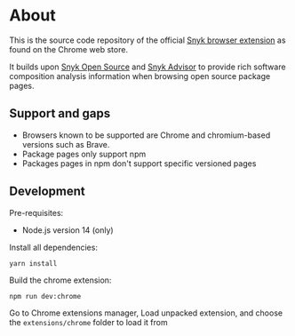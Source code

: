 # About

This is the source code repository of the official [Snyk browser extension](https://chrome.google.com/webstore/detail/snyk/elldmoebdepbaglfinnieaobjjggpmdn) as found on the Chrome web store.

It builds upon [Snyk Open Source](https://snyk.io/product/open-source-security-management/) and [Snyk Advisor](https://snyk.io/advisor) to provide rich software composition analysis information when browsing open source package pages.

## Support and gaps

- Browsers known to be supported are Chrome and chromium-based versions such as Brave.
- Package pages only support npm
- Packages pages in npm don't support specific versioned pages

## Development

Pre-requisites:
* Node.js version 14 (only)

Install all dependencies:

```
yarn install
```

Build the chrome extension:

```
npm run dev:chrome
```

Go to Chrome extensions manager, Load unpacked extension, and choose the `extensions/chrome` folder to load it from
